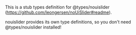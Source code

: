 This is a stub types definition for @types/nouislider (https://github.com/leongersen/noUiSlider#readme).

nouislider provides its own type definitions, so you don't need @types/nouislider installed!